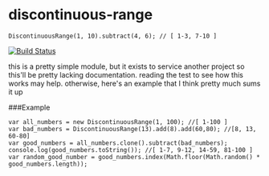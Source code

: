 discontinuous-range
===================

```
DiscontinuousRange(1, 10).subtract(4, 6); // [ 1-3, 7-10 ]
```

  [![Build Status](https://travis-ci.org/dtudury/discontinuous-range.png)](https://travis-ci.org/dtudury/discontinuous-range)

this is a pretty simple module, but it exists to service another project
so this'll be pretty lacking documentation. 
reading the test to see how this works may help.  otherwise, here's an example
that I think pretty much sums it up


###Example
```
var all_numbers = new DiscontinuousRange(1, 100); //[ 1-100 ]
var bad_numbers = DiscontinuousRange(13).add(8).add(60,80); //[8, 13, 60-80]
var good_numbers = all_numbers.clone().subtract(bad_numbers);
console.log(good_numbers.toString()); //[ 1-7, 9-12, 14-59, 81-100 ]
var random_good_number = good_numbers.index(Math.floor(Math.random() * good_numbers.length));
```
